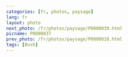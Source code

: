 ```yaml
---
categories: [fr, photos, paysage]
lang: fr
layout: photo
next_photo: /fr/photos/paysage/P0000039.html
picname: P0000037
prev_photo: /fr/photos/paysage/P0000018.html
tags: [Bush]
---
```

